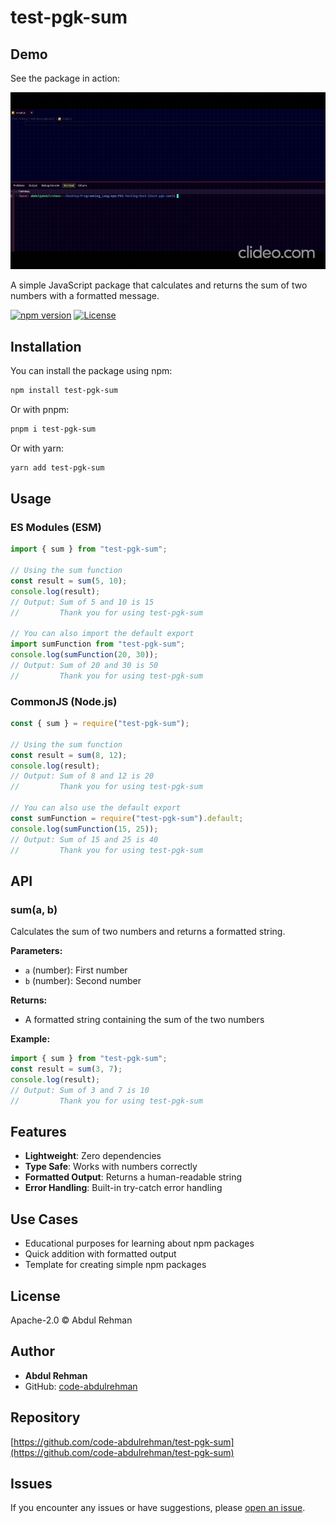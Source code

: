 # test-pgk-sum

## Demo

See the package in action:

![How to use test-pgk-sum](how.gif)

A simple JavaScript package that calculates and returns the sum of two numbers with a formatted message.

[![npm version](https://img.shields.io/npm/v/test-pgk-sum.svg)](https://www.npmjs.com/package/test-pgk-sum)
[![License](https://img.shields.io/npm/l/test-pgk-sum.svg)](https://github.com/code-abdulrehman/test-pgk-sum/blob/main/LICENSE)

## Installation

You can install the package using npm:

```bash
npm install test-pgk-sum
```

Or with pnpm:

```bash
pnpm i test-pgk-sum
```
Or with yarn:

```bash
yarn add test-pgk-sum
```

## Usage

### ES Modules (ESM)

```javascript
import { sum } from "test-pgk-sum";

// Using the sum function
const result = sum(5, 10);
console.log(result);
// Output: Sum of 5 and 10 is 15
//         Thank you for using test-pgk-sum

// You can also import the default export
import sumFunction from "test-pgk-sum";
console.log(sumFunction(20, 30));
// Output: Sum of 20 and 30 is 50
//         Thank you for using test-pgk-sum
```

### CommonJS (Node.js)

```javascript
const { sum } = require("test-pgk-sum");

// Using the sum function
const result = sum(8, 12);
console.log(result);
// Output: Sum of 8 and 12 is 20
//         Thank you for using test-pgk-sum

// You can also use the default export
const sumFunction = require("test-pgk-sum").default;
console.log(sumFunction(15, 25));
// Output: Sum of 15 and 25 is 40
//         Thank you for using test-pgk-sum
```

## API

### sum(a, b)

Calculates the sum of two numbers and returns a formatted string.

**Parameters:**
- `a` (number): First number
- `b` (number): Second number

**Returns:**
- A formatted string containing the sum of the two numbers

**Example:**
```javascript
import { sum } from "test-pgk-sum";
const result = sum(3, 7);
console.log(result);
// Output: Sum of 3 and 7 is 10
//         Thank you for using test-pgk-sum
```

## Features

- **Lightweight**: Zero dependencies
- **Type Safe**: Works with numbers correctly
- **Formatted Output**: Returns a human-readable string
- **Error Handling**: Built-in try-catch error handling

## Use Cases

- Educational purposes for learning about npm packages
- Quick addition with formatted output
- Template for creating simple npm packages

## License

Apache-2.0 © Abdul Rehman

## Author

- **Abdul Rehman**
- GitHub: [code-abdulrehman](https://github.com/code-abdulrehman)

## Repository

[https://github.com/code-abdulrehman/test-pgk-sum](https://github.com/code-abdulrehman/test-pgk-sum)

## Issues

If you encounter any issues or have suggestions, please [open an issue](https://github.com/code-abdulrehman/test-pgk-sum/issues).
